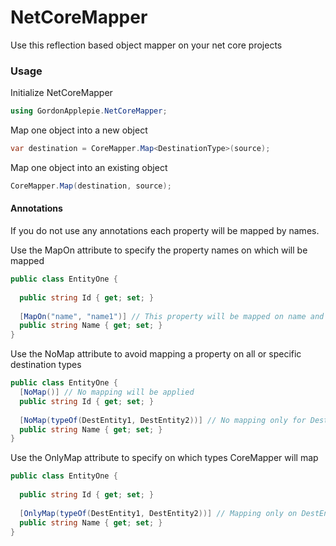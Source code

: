 # NetCoreMapper
Use this reflection based object mapper on your net core projects
### Usage

Initialize NetCoreMapper
```csharp
using GordonApplepie.NetCoreMapper;
```

Map one object into a new object
```csharp
var destination = CoreMapper.Map<DestinationType>(source);
```

Map one object into an existing object
```csharp
CoreMapper.Map(destination, source);
```

#### Annotations

If you do not use any annotations each property will be mapped by names.

Use the MapOn attribute to specify the property names on which will be mapped
```csharp
public class EntityOne {
  
  public string Id { get; set; }
  
  [MapOn("name", "name1")] // This property will be mapped on name and name1 
  public string Name { get; set; }
}
```

Use the NoMap attribute to avoid mapping a property on all or specific destination types
```csharp
public class EntityOne {
  [NoMap()] // No mapping will be applied
  public string Id { get; set; }
  
  [NoMap(typeOf(DestEntity1, DestEntity2))] // No mapping only for DestEntity1 and DestEntity2 
  public string Name { get; set; }
}
```

Use the OnlyMap attribute to specify on which types CoreMapper will map
```csharp
public class EntityOne {
  
  public string Id { get; set; }
  
  [OnlyMap(typeOf(DestEntity1, DestEntity2))] // Mapping only on DestEntity1 and DestEntity2 
  public string Name { get; set; }
}
```
